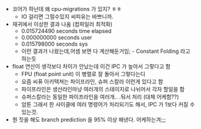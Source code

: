 - 코어가 하난데 왜 cpu-migrations 가 있지? ㅎㅎ
  - IO 걸리면 그럴수있지 씨피유는 바쁘니까.
- 재귀에서 이상한 결과 나옴 (컴파일러 최적화)
  - 0.015724490 seconds time elapsed
  - 0.000000000 seconds user
  - 0.015798000 seconds sys
  - 이런 결과가 나왔는데,어셈 보면 다 계산해둔거임; - Constant Folding 라고 하는듯
- float 연산이 생각보다 차이가 안났는데 이건 IPC 가 높아서 그렇다고 함
  - FPU (float point unit) 이 병렬로 잘 돌아서 그렇다는디 
  - 요즘 씨퓨 아키텍쳐는 파이프라인, 슈퍼 스칼라 이런게 있다고 함
  - 파이프라인은 생산라인마냥 여러개의 스테이지로 나뉘어서 각자 할일을 함 
  - 슈퍼스칼라는 동일한 파이프라인을 여러개.. .둬서 처리 (대체 어케함??)
  - 암튼 그래서 한 사이클에 여러 명령어가 처리되기도 해서, IPC 가 1보다 커질 수 있는것.
- 뭔 짓을 해도 branch prediction 을 95% 이상 해낸다. 어케하는겨;;;
